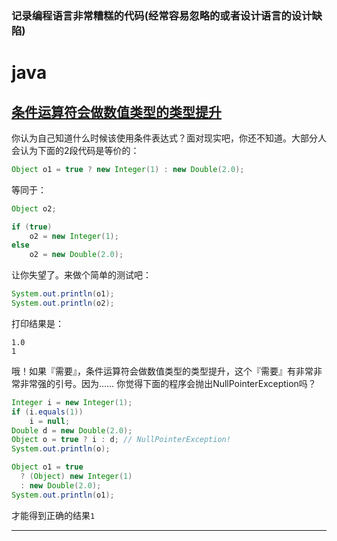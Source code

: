 ### 记录编程语言非常糟糕的代码(经常容易忽略的或者设计语言的设计缺陷)

# java

## [条件运算符会做数值类型的类型提升](https://github.com/m-fuckcode/fuckcode/issues/1)

你认为自己知道什么时候该使用条件表达式？面对现实吧，你还不知道。大部分人会认为下面的2段代码是等价的：
```java
Object o1 = true ? new Integer(1) : new Double(2.0);
```
等同于：
```java
Object o2;

if (true)
    o2 = new Integer(1);
else
    o2 = new Double(2.0);
```
让你失望了。来做个简单的测试吧：
```java
System.out.println(o1);
System.out.println(o2);
```
打印结果是：
```
1.0
1
```
哦！如果『需要』，条件运算符会做数值类型的类型提升，这个『需要』有非常非常非常强的引号。因为…… 你觉得下面的程序会抛出NullPointerException吗？
```java
Integer i = new Integer(1);
if (i.equals(1))
    i = null;
Double d = new Double(2.0);
Object o = true ? i : d; // NullPointerException!
System.out.println(o);
```


```java
Object o1 = true
  ? (Object) new Integer(1) 
  : new Double(2.0);
System.out.println(o1);
```
才能得到正确的结果`1`

--- 
